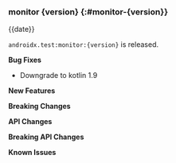### monitor {version} {:#monitor-{version}}

{{date}}

`androidx.test:monitor:{version}` is released.

**Bug Fixes**

* Downgrade to kotlin 1.9

**New Features**

**Breaking Changes**

**API Changes**

**Breaking API Changes**

**Known Issues**
